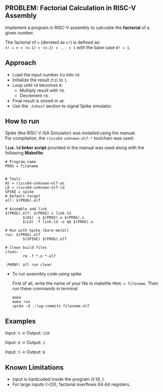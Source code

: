 ## PROBLEM: Factorial Calculation in RISC-V Assembly 
Implement a program in RISC-V assembly to calculate the **factorial** of a given number.  

The factorial of `n` (denoted as `n!`) is defined as:  
`n! = n × (n-1) × (n-2) × ... × 1`
with the base case `0! = 1`.  

## Approach  
- Load the input number (`n`) into `t0`.  
- Initialize the result (`t1`) to `1`.  
- Loop until `t0` becomes `0`:  
  - Multiply result with `t0`.  
  - Decrement `t0`.  
- Final result is stored in `a0`.  
- Use the `.tohost` section to signal Spike simulator.  

## How to run
Spike (the RISC-V ISA Simulator) was installed using the manual.  
For compilation, the `riscv64-unknown-elf-*` toolchain was used.

**`link.ld` linker script** provided in the manual was used along with the following **Makefile**:
```
# Program name
PROG = filename


# Tools
AS = riscv64-unknown-elf-as
LD = riscv64-unknown-elf-ld
SPIKE = spike
# Default target
all: $(PROG).elf

# Assemble and link
$(PROG).elf: $(PROG).s link.ld
        $(AS) -o $(PROG).o $(PROG).s
        $(LD) -T link.ld -o $@ $(PROG).o

# Run with Spike (bare-metal)
run: $(PROG).elf
        $(SPIKE) $(PROG).elf

# Clean build files
clean:
        rm -f *.o *.elf

.PHONY: all run clean
```
- To run assembly code using spike
  
  First of all, write the name of your file in makefile
  `PROG = filename`. 
  Then run these commands in terminal
  ```
  make
  make run
  spike -d --log-commits filename.elf
  ```

## Examples

Input: `5` → Output: `120`

Input: `0` → Output: `1`

Input: `3` → Output: `6`

## Known Limitations

- Input is hardcoded inside the program (li t0, <number>).
- For large inputs (>20), factorial overflows 64-bit registers.

